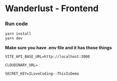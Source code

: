 # Wanderlust - Frontend

### Run code

```bash
yarn install
yarn dev
```

**Make sure you have .env file and it has those things**
```.env
VITE_API_BASE_URL=http://localhost:3000

CLOUDINARY_URL=

SECRET_KEY=ILoveCoding--ThisIsDemo
```